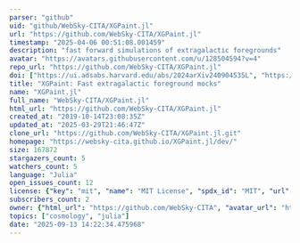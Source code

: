 ```yaml
---
parser: "github"
uid: "github/WebSky-CITA/XGPaint.jl"
url: "https://github.com/WebSky-CITA/XGPaint.jl"
timestamp: "2025-04-06 00:51:08.001459"
description: "fast forward simulations of extragalactic foregrounds"
avatar: "https://avatars.githubusercontent.com/u/128504594?v=4"
repo_url: "https://github.com/WebSky-CITA/XGPaint.jl"
doi: ["https://ui.adsabs.harvard.edu/abs/2024arXiv240904535L", "https://ui.adsabs.harvard.edu/abs/2025ascl.soft03033L/abstract"]
title: "XGPaint: Fast extragalactic foreground mocks"
name: "XGPaint.jl"
full_name: "WebSky-CITA/XGPaint.jl"
html_url: "https://github.com/WebSky-CITA/XGPaint.jl"
created_at: "2019-10-14T23:08:35Z"
updated_at: "2025-03-29T21:46:47Z"
clone_url: "https://github.com/WebSky-CITA/XGPaint.jl.git"
homepage: "https://websky-cita.github.io/XGPaint.jl/dev/"
size: 167872
stargazers_count: 5
watchers_count: 5
language: "Julia"
open_issues_count: 12
license: {"key": "mit", "name": "MIT License", "spdx_id": "MIT", "url": "https://api.github.com/licenses/mit", "node_id": "MDc6TGljZW5zZTEz"}
subscribers_count: 2
owner: {"html_url": "https://github.com/WebSky-CITA", "avatar_url": "https://avatars.githubusercontent.com/u/128504594?v=4", "login": "WebSky-CITA", "type": "Organization"}
topics: ["cosmology", "julia"]
date: "2025-09-13 14:22:34.475968"
---
```


